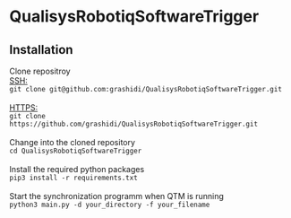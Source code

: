 # QualisysRobotiqSoftwareTrigger
## Installation
Clone repositroy<br>
<ins>SSH:</ins><br>
```git clone git@github.com:grashidi/QualisysRobotiqSoftwareTrigger.git```<br><br>
<ins>HTTPS:</ins><br>
```git clone https://github.com/grashidi/QualisysRobotiqSoftwareTrigger.git```<br><br>
Change into the cloned repository<br>
```cd QualisysRobotiqSoftwareTrigger```<br><br>
Install the required python packages<br>
```pip3 install -r requirements.txt```<br><br>
Start the synchronization programm when QTM is running<br>
```python3 main.py -d your_directory -f your_filename```
